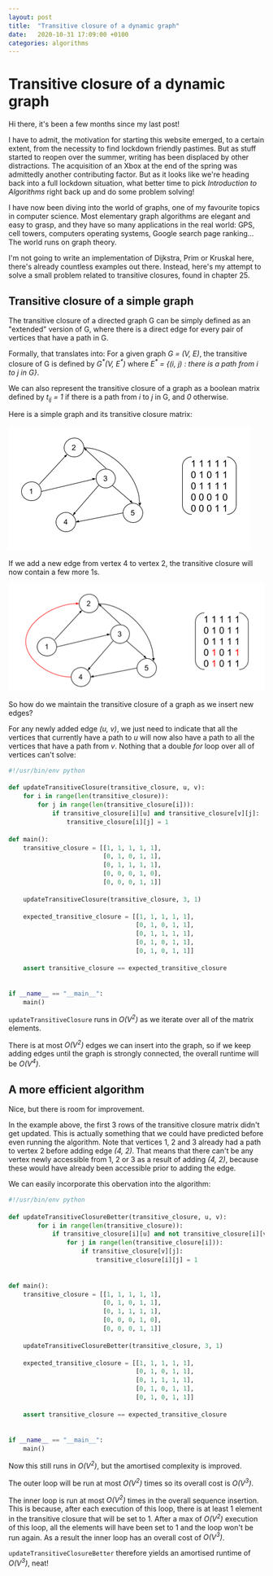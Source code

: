 ```yaml
---
layout: post
title:  "Transitive closure of a dynamic graph"
date:   2020-10-31 17:09:00 +0100
categories: algorithms
---
```


# Transitive closure of a dynamic graph

Hi there, it's been a few months since my last post!

I have to admit, the motivation for starting this website emerged, to a certain extent, from the necessity to find lockdown friendly pastimes. But as stuff started to reopen over the summer, writing has been displaced by other distractions. The acquisition of an Xbox at the end of the spring was admittedly another contributing factor. But as it looks like we're heading back into a full lockdown situation, what better time to pick *Introduction to Algorithms* right back up and do some problem solving!

I have now been diving into the world of graphs, one of my favourite topics in computer science. Most elementary graph algorithms are elegant and easy to grasp, and they have so many applications in the real world: GPS, cell towers, computers operating systems, Google search page ranking... The world runs on graph theory.

I'm not going to write an implementation of Dijkstra, Prim or Kruskal here, there's already countless examples out there. Instead, here's my attempt to solve a small problem related to transitive closures, found in chapter 25.

## Transitive closure of a simple graph

The transitive closure of a directed graph G can be simply defined as an "extended" version of G, where there is a direct edge for every pair of vertices that have a path in G.

Formally, that translates into: For a given graph *G = (V, E)*, the transitive closure of G is defined by *G<sup>\*</sup>(V, E<sup>\*</sup>)* where *E<sup>\*</sup> = {(i, j) : there is a path from i to j in G}*.

We can also represent the transitive closure of a graph as a boolean matrix defined by *t<sub>ij</sub> = 1* if there is a path from *i* to *j* in G, and *0* otherwise.

Here is a simple graph and its transitive closure matrix:

![graph1](/img/graph1.png)

If we add a new edge from vertex 4 to vertex 2, the transitive closure will now contain a few more 1s.

![graph2](/img/graph2.png)

So how do we  maintain the transitive closure of a graph as we insert new edges? 

For any newly added edge *(u, v)*, we just need to indicate that all the vertices that currently have a path to *u* will now also have a path to all the vertices that have a path from *v*.
Nothing that a double *for* loop over all of vertices can't solve:

```python
#!/usr/bin/env python

def updateTransitiveClosure(transitive_closure, u, v):
    for i in range(len(transitive_closure)):
        for j in range(len(transitive_closure[i])):
            if transitive_closure[i][u] and transitive_closure[v][j]:
                transitive_closure[i][j] = 1

def main():
    transitive_closure = [[1, 1, 1, 1, 1],
                          [0, 1, 0, 1, 1],
                          [0, 1, 1, 1, 1],
                          [0, 0, 0, 1, 0],
                          [0, 0, 0, 1, 1]]

    updateTransitiveClosure(transitive_closure, 3, 1)

    expected_transitive_closure = [[1, 1, 1, 1, 1],
                                   [0, 1, 0, 1, 1],
                                   [0, 1, 1, 1, 1],
                                   [0, 1, 0, 1, 1],
                                   [0, 1, 0, 1, 1]]

    assert transitive_closure == expected_transitive_closure


if __name__ == "__main__":
    main()
```

`updateTransitiveClosure` runs in *O(V<sup>2</sup>)* as we iterate over all of the matrix elements. 

There is at most *O(V<sup>2</sup>)* edges we can insert into the graph, so if we keep adding edges until the graph is strongly connected, the overall runtime will be *O(V<sup>4</sup>)*.

## A more efficient algorithm

Nice, but there is room for improvement.

In the example above, the first 3 rows of the transitive closure matrix didn't get updated. This is actually something that we could have predicted before even running the algorithm. Note that vertices 1, 2 and 3 already had a path to vertex 2 before adding edge *(4, 2)*. That means that there can't be any vertex newly accessible from 1, 2 or 3 as a result of adding *(4, 2)*, because these would have already been accessible prior to adding the edge.

We can easily incorporate this obervation into the algorithm:

```python
#!/usr/bin/env python

def updateTransitiveClosureBetter(transitive_closure, u, v):
        for i in range(len(transitive_closure)):
            if transitive_closure[i][u] and not transitive_closure[i][v]:
                for j in range(len(transitive_closure[i])):
                    if transitive_closure[v][j]:
                        transitive_closure[i][j] = 1 


def main():
    transitive_closure = [[1, 1, 1, 1, 1],
                          [0, 1, 0, 1, 1],
                          [0, 1, 1, 1, 1],
                          [0, 0, 0, 1, 0],
                          [0, 0, 0, 1, 1]]

    updateTransitiveClosureBetter(transitive_closure, 3, 1)

    expected_transitive_closure = [[1, 1, 1, 1, 1],
                                   [0, 1, 0, 1, 1],
                                   [0, 1, 1, 1, 1],
                                   [0, 1, 0, 1, 1],
                                   [0, 1, 0, 1, 1]]

    assert transitive_closure == expected_transitive_closure


if __name__ == "__main__":
    main()
```

Now this still runs in *O(V<sup>2</sup>)*, but the amortised complexity is improved.

The outer loop will be run at most *O(V<sup>2</sup>)* times so its overall cost is *O(V<sup>3</sup>)*.

The inner loop is run at most *O(V<sup>2</sup>)* times in the overall sequence insertion. This is because, after each execution of this loop, there is at least 1 element in the transitive closure that will be set to 1. After a max of *O(V<sup>2</sup>)* execution of this loop, all the elements will have been set to 1 and the loop won't be run again. As a result the inner loop has an overall cost of *O(V<sup>3</sup>)*.

`updateTransitiveClosureBetter` therefore yields an amortised runtime of *O(V<sup>3</sup>)*, neat!